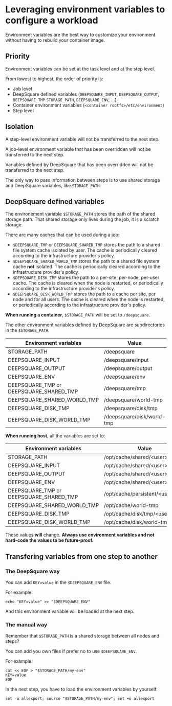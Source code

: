 # Leveraging environment variables to configure a workload

Environment variables are the best way to customize your environment without having to rebuild your container image.

## Priority

Environment variables can be set at the task level and at the step level.

From lowest to highest, the order of priority is:

- Job level
- DeepSquare defined variables (`DEEPSQUARE_INPUT`, `DEEPSQUARE_OUTPUT`, `DEEPSQUARE_TMP` `STORAGE_PATH`, `DEEPSQUARE_ENV`, ...)
- Container environment variables (`<container rootfs>/etc/environment`)
- Step level

## Isolation

A step-level environment variable will not be transferred to the next step.

A job-level environment variable that has been overridden will not be transferred to the next step.

Variables defined by DeepSquare that has been overridden will not be transferred to the next step.

The only way to pass information between steps is to use shared storage and DeepSquare variables, like `STORAGE_PATH`.

## DeepSquare defined variables

The environement variable `$STORAGE_PATH` stores the path of the shared storage path. That shared storage only lives during the job, it is a scratch storage.

There are many caches that can be used during a job:

- `$DEEPSQUARE_TMP` or `DEEPSQUARE_SHARED_TMP` stores the path to a shared file system cache isolated by user. The cache is periodically cleared according to the infrastructure provider's policy.
- `$DEEPSQUARE_SHARED_WORLD_TMP` stores the path to a shared file system cache **not** isolated. The cache is periodically cleared according to the infrastructure provider's policy.
- `$DEPSQUARE_DISK_TMP` stores the path to a per-site, per-node, per-user cache. The cache is cleared when the node is restarted, or periodically according to the infrastructure provider's policy.
- `$DEEPSQUARE_DISK_WORLD_TMP` stores the path to a cache per site, per node and for all users. The cache is cleared when the node is restarted, or periodically according to the infrastructure provider's policy.

**When running a container**, `$STORAGE_PATH` will be set to `/deepsquare`.

The other environment variables defined by DeepSquare are subdirectories in the `$STORAGE_PATH`:

| Environment variables                   | Value                      |
| --------------------------------------- | -------------------------- |
| STORAGE_PATH                            | /deepsquare                |
| DEEPSQUARE_INPUT                        | /deepsquare/input          |
| DEEPSQUARE_OUTPUT                       | /deepsquare/output         |
| DEEPSQUARE_ENV                          | /deepsquare/env            |
| DEEPSQUARE_TMP or DEEPSQUARE_SHARED_TMP | /deepsquare/tmp            |
| DEEPSQUARE_SHARED_WORLD_TMP             | /deepsquare/world-tmp      |
| DEEPSQUARE_DISK_TMP                     | /deepsquare/disk/tmp       |
| DEEPSQUARE_DISK_WORLD_TMP               | /deepsquare/disk/world-tmp |

**When running host**, all the variables are set to:

| Environment variables                   | Value                                 |
| --------------------------------------- | ------------------------------------- |
| STORAGE_PATH                            | /opt/cache/shared/&lt;user&gt;        |
| DEEPSQUARE_INPUT                        | /opt/cache/shared/&lt;user&gt;/input  |
| DEEPSQUARE_OUTPUT                       | /opt/cache/shared/&lt;user&gt;/output |
| DEEPSQUARE_ENV                          | /opt/cache/shared/&lt;user&gt;/env    |
| DEEPSQUARE_TMP or DEEPSQUARE_SHARED_TMP | /opt/cache/persistent/&lt;user&gt;    |
| DEEPSQUARE_SHARED_WORLD_TMP             | /opt/cache/world-tmp                  |
| DEEPSQUARE_DISK_TMP                     | /opt/cache/disk/tmp/&lt;user&gt;      |
| DEEPSQUARE_DISK_WORLD_TMP               | /opt/cache/disk/world-tmp             |

These values **will** change. **Always use environment variables and not hard-code the values to be future-proof.**

## Transfering variables from one step to another

### The DeepSquare way

You can add `KEY=value` in the `$DEEPSQUARE_ENV` file.

For example:

```shell title="step.command"
echo "KEY=value" >> "$DEEPSQUARE_ENV"
```

And this environment variable will be loaded at the next step.

### The manual way

Remember that `$STORAGE_PATH` is a shared storage between all nodes and steps?

You can add you own files if prefer no to use `$DEEPSQUARE_ENV`.

For example:

```shell title="step.command"
cat << EOF > "$STORAGE_PATH/my-env"
KEY=value
EOF
```

In the next step, you have to load the environment variables by yourself:

```shell title="step2.command"
set -o allexport; source "$STORAGE_PATH/my-env"; set +o allexport
```
